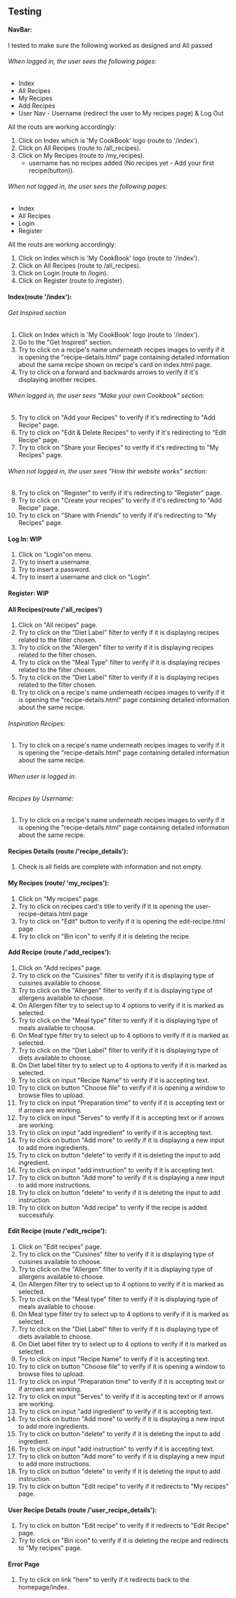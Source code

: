 ## Testing

#### NavBar:
I tested to make sure the following worked as designed and All passed

###### When logged in, the user sees the following pages:
- Index
- All Recipes
- My Recipes
- Add Recipes
- User Nav - Username (redirect the user to My recipes page) & Log Out

All the routs are working accordingly:
1. Click on Index which is 'My CookBook' logo (route to '/index').
2. Click on All Recipes (route to /all_recipes).
3. Click on My Recipes (route to /my_recipes).
   - username has no recipes added (No recipes yet - Add your first recipe(button)).

###### When not logged in, the user sees the following pages:
- Index
- All Recipes
- Login
- Register

All the routs are working accordingly:
1. Click on Index which is 'My CookBook' logo (route to '/index').
2. Click on All Recipes (route to /all_recipes).
3. Click on Login (route to /login).
4. Click on Register (route to /register).


#### Index(route '/index'):
###### Get Inspired section
1. Click on Index which is 'My CookBook' logo (route to '/index').
2. Go to the "Get Inspired" section.
3. Try to click on a recipe's name underneath recipes images to verify if it is opening the "recipe-details.html" page containing detailed information about the same recipe shown on recipe's card on index.html page.
4. Try to click on a forward and backwards arrows to verify if it's displaying another recipes.

###### When logged in, the user sees "Make your own Cookbook" section:
5. Try to click on "Add your Recipes" to verify if it's redirecting to "Add Recipe" page.
6. Try to click on "Edit & Delete Recipes" to verify if it's redirecting to "Edit Recipe" page.
7. Try to click on "Share your Recipes" to verify if it's redirecting to "My Recipes" page.

###### When not logged in, the user sees "How thir website works" section:
8. Try to click on "Register" to verify if it's redirecting to "Register" page.
9. Try to click on "Create your recipes" to verify if it's redirecting to "Add Recipe" page.
10. Try to click on "Share with Friends" to verify if it's redirecting to "My Recipes" page.

#### Log In: WIP
1. Click on "Login"on menu.
2. Try to insert a username. 
3. Try to insert a password. 
4. Try to insert a username and click on "Login".


#### Register: WIP


#### All Recipes(route /'all_recipes')
1. Click on "All recipes" page.
2. Try to click on the "Diet Label" filter to verify if it is displaying recipes related to the filter chosen.
3. Try to click on the "Allergen" filter to verify if it is displaying recipes related to the filter chosen.
4. Try to click on the "Meal Type" filter to verify if it is displaying recipes related to the filter chosen.
5. Try to click on the "Diet Label" filter to verify if it is displaying recipes related to the filter chosen.
6. Try to click on a recipe's name underneath recipes images to verify if it is opening the "recipe-details.html" page containing detailed information about the same recipe.

###### Inspiration Recipes:
1. Try to click on a recipe's name underneath recipes images to verify if it is opening the "recipe-details.html" page containing detailed information about the same recipe.

###### When user is logged in:
###### Recipes by Username:
1. Try to click on a recipe's name underneath recipes images to verify if it is opening the "recipe-details.html" page containing detailed information about the same recipe.


#### Recipes Details (route /'recipe_details'):
1. Check is all fields are complete with information and not empty.


#### My Recipes (route/ 'my_recipes'):
1. Click on "My recipes" page.
2. Try to click on recipes card's title to verify if it is opening the user-recipe-detais.html page
3. Try to click on "Edit" button to verify if it is opening the edit-recipe.html page 
4. Try to click on "Bin icon" to verify if it is deleting the recipe.


#### Add Recipe (route /'add_recipes'):
1. Click on "Add recipes" page.
2. Try to click on the "Cuisines" filter to verify if it is displaying type of cuisines available to choose.
3. Try to click on the "Allergen" filter to verify if it is displaying type of allergens available to choose.
4. On Allergen filter try to select up to 4 options to verify if it is marked as selected.
5. Try to click on the "Meal type" filter to verify if it is displaying type of meals available to choose.
6. On Meal type filter try to select up to 4 options to verify if it is marked as selected.
7. Try to click on the "Diet Label" filter to verify if it is displaying type of diets available to choose.
8. On Diet label filter try to select up to 4 options to verify if it is marked as selected.
9. Try to click on input "Recipe Name" to verify if it is accepting text.
10. Try to click on button "Choose file" to verify if it is opening a window to browse files to upload.
11. Try to click on input "Preparation time" to verify if it is accepting text or if arrows are working.
12. Try to click on input "Serves" to verify if it is accepting text or if arrows are working.
13. Try to click on input "add ingredient" to verify if it is accepting text.
14. Try to click on button "Add more" to verify if it is displaying a new input to add more ingredients.
16. Try to click on button "delete" to verify if it is deleting the input to add ingredient.
17. Try to click on input "add instruction" to verify if it is accepting text.
18. Try to click on button "Add more" to verify if it is displaying a new input to add more instructions.
19. Try to click on button "delete" to verify if it is deleting the input to add instruction.
20. Try to click on button "Add recipe" to verify if the recipe is added successfuly. 


#### Edit Recipe (route /'edit_recipe'):
1. Click on "Edit recipes" page.
2. Try to click on the "Cuisines" filter to verify if it is displaying type of cuisines available to choose.
3. Try to click on the "Allergen" filter to verify if it is displaying type of allergens available to choose.
4. On Allergen filter try to select up to 4 options to verify if it is marked as selected.
5. Try to click on the "Meal type" filter to verify if it is displaying type of meals available to choose.
6. On Meal type filter try to select up to 4 options to verify if it is marked as selected.
7. Try to click on the "Diet Label" filter to verify if it is displaying type of diets available to choose.
8. On Diet label filter try to select up to 4 options to verify if it is marked as selected.
9. Try to click on input "Recipe Name" to verify if it is accepting text.
10. Try to click on button "Choose file" to verify if it is opening a window to browse files to upload.
11. Try to click on input "Preparation time" to verify if it is accepting text or if arrows are working.
12. Try to click on input "Serves" to verify if it is accepting text or if arrows are working.
13. Try to click on input "add ingredient" to verify if it is accepting text.
14. Try to click on button "Add more" to verify if it is displaying a new input to add more ingredients.
16. Try to click on button "delete" to verify if it is deleting the input to add ingredient.
17. Try to click on input "add instruction" to verify if it is accepting text.
18. Try to click on button "Add more" to verify if it is displaying a new input to add more instructions.
19. Try to click on button "delete" to verify if it is deleting the input to add instruction.
20. Try to click on button "Edit recipe" to verify if it redirects to "My recipes" page.


#### User Recipe Details (route /'user_recipe_details'):
1. Try to click on button "Edit recipe" to verify if it redirects to "Edit Recipe" page.
2. Try to click on "Bin icon" to verify if it is deleting the recipe and redirects to "My recipes" page.


#### Error Page
1. Try to click on link "here" to verify if it redirects back to the homepage/index.